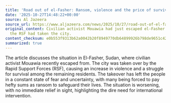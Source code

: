```yaml
---
title: 'Road out of el-Fasher: Ransom, violence and the price of survival in Sudan'
date: '2025-10-27T14:48:22+00:00'
source: Al Jazeera
source_url: https://www.aljazeera.com/news/2025/10/27/road-out-of-el-fasher-ransom-violence-and-the-price-of-survival-in-sudan?traffic_source=rss
original_content: Civilian activist Mouawia had just escaped el-Fasher when he heard
  the RSF had taken the city.
content_checksum: e0b553f9313b62a0042b20f8949770db64899926b798de9651c4227c014a5676
summarized: true
---
```


The article discusses the situation in El-Fasher, Sudan, where civilian activist Mouawia recently escaped from. The city was taken over by the Rapid Support Forces (RSF), causing an increase in violence and a struggle for survival among the remaining residents. The takeover has left the people in a constant state of fear and uncertainty, with many being forced to pay hefty sums as ransom to safeguard their lives. The situation is worsening, with no immediate relief in sight, highlighting the dire need for international intervention.